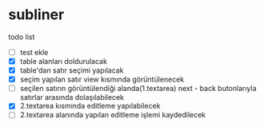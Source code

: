 # subliner

todo list
- [ ] test ekle
- [x] table alanları doldurulacak
- [x] table'dan satır seçimi yapılacak
- [x] seçim yapılan satır view kısmında görüntülenecek
- [ ] seçilen satırın görüntülendiği alanda(1.textarea) next - back butonlarıyla satırlar arasında dolaşılabilecek
- [x] 2.textarea kısmında editleme yapılabilecek
- [ ] 2.textarea alanında yapılan editleme işlemi kaydedilecek
